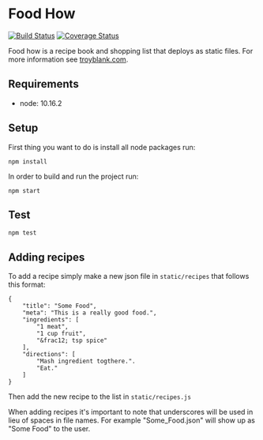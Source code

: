 # Food How

[![Build Status](https://travis-ci.org/troyblank/foodhow.svg?branch=master)](https://travis-ci.org/troyblank/foodhow)
[![Coverage Status](https://coveralls.io/repos/github/troyblank/foodhow/badge.svg?branch=master)](https://coveralls.io/github/troyblank/foodhow?branch=master)

Food how is a recipe book and shopping list that deploys as static files. For more information see [troyblank.com](http://troyblank.com/#portfolio:/specimens/2014/foodHow/ "Food How").

## Requirements

* node: 10.16.2

## Setup
First thing you want to do is install all node packages run:

    npm install

In order to build and run the project run:

    npm start
    
## Test

    npm test

## Adding recipes

To add a recipe simply make a new json file in ```static/recipes``` that follows this format:

    {
        "title": "Some Food",
        "meta": "This is a really good food.",
        "ingredients": [
            "1 meat",
            "1 cup fruit",
            "&frac12; tsp spice"
        ],
        "directions": [
            "Mash ingredient togthere.".
            "Eat."
        ]
    }

Then add the new recipe to the list in ```static/recipes.js```

When adding recipes it's important to note that underscores will be used in lieu of spaces in file names. For example "Some_Food.json" will show up as "Some Food" to the user.
